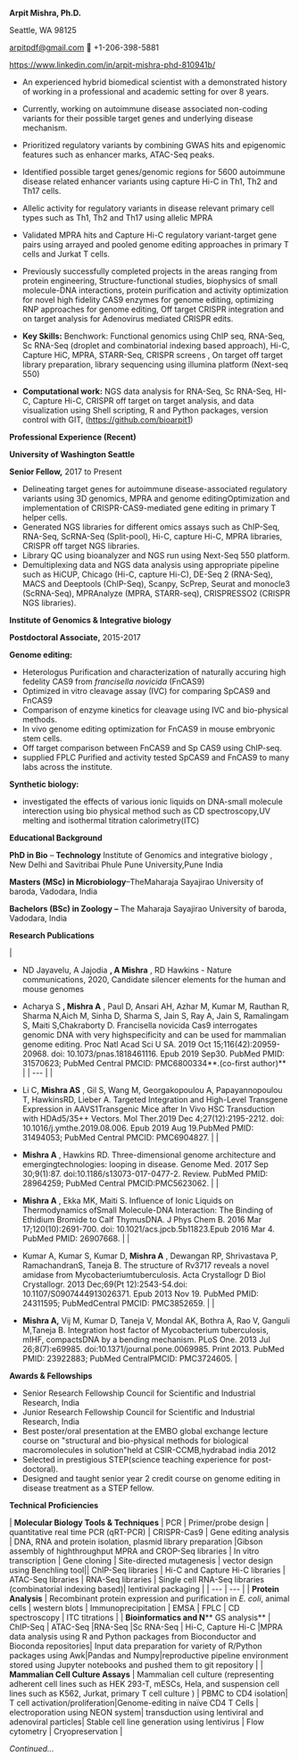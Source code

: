 **Arpit Mishra, Ph.D.**

Seattle, WA 98125

arpitpdf@gmail.com  +1-206-398-5881

https://www.linkedin.com/in/arpit-mishra-phd-810941b/

- An experienced hybrid biomedical scientist with a demonstrated history of working in a professional and academic setting for over 8 years.
- Currently, working on autoimmune disease associated non-coding variants for their possible target genes and underlying disease mechanism.
- Prioritized regulatory variants by combining GWAS hits and epigenomic features such as enhancer marks, ATAC-Seq peaks.
- Identified possible target genes/genomic regions for 5600 autoimmune disease related enhancer variants using capture Hi-C in Th1, Th2 and Th17 cells.
- Allelic activity for regulatory variants in disease relevant primary cell types such as Th1, Th2 and Th17 using allelic MPRA
- Validated MPRA hits and Capture Hi-C regulatory variant-target gene pairs using arrayed and pooled genome editing approaches in primary T cells and Jurkat T cells.
- Previously successfully completed projects in the areas ranging from protein engineering, Structure-functional studies, biophysics of small molecule-DNA interactions, protein purification and activity optimization for novel high fidelity CAS9 enzymes for genome editing, optimizing RNP approaches for genome editing, Off target CRISPR integration and on target analysis for Adenovirus mediated CRISPR edits.

- **Key Skills:**
Benchwork: Functional genomics using ChIP seq, RNA-Seq, Sc RNA-Seq (droplet and combinatorial indexing based approach), Hi-C, Capture HiC, MPRA, STARR-Seq, CRISPR screens , On target off target library preparation, library sequencing using illumina platform (Next-seq 550)
- **Computational work:**
NGS data analysis for RNA-Seq, Sc RNA-Seq, HI-C, Capture Hi-C, CRISPR off target on target analysis, and data visualization using Shell scripting, R and Python packages, version control with GIT, (https://github.com/bioarpit1)

**Professional Experience (Recent)**

**University of Washington Seattle**

**Senior Fellow,** 2017 to Present

- Delineating target genes for autoimmune disease-associated regulatory variants using 3D genomics, MPRA and genome editingOptimization and implementation of CRISPR-CAS9-mediated gene editing in primary T helper cells.
- Generated NGS libraries for different omics assays such as ChIP-Seq, RNA-Seq, ScRNA-Seq (Split-pool), Hi-C, capture Hi-C, MPRA libraries, CRISPR off target NGS libraries.
- Library QC using bioanalyzer and NGS run using Next-Seq 550 platform.
- Demultiplexing data and NGS data analysis using appropriate pipeline such as HiCUP, Chicago (Hi-C, capture Hi-C), DE-Seq 2 (RNA-Seq), MACS and Deeptools (ChIP-Seq), Scanpy, ScPrep, Seurat and monocle3 (ScRNA-Seq), MPRAnalyze (MPRA, STARR-seq), CRISPRESSO2 (CRISPR NGS libraries).

**Institute of Genomics &amp; Integrative biology**

**Postdoctoral Associate,** 2015-2017

**Genome editing:**

- Heterologus Purification and characterization of naturally accuring high fedelity CAS9 from _francisella novicida_ (FnCAS9)
- Optimized in vitro cleavage assay (IVC) for comparing SpCAS9 and FnCAS9
- Comparison of enzyme kinetics for cleavage using IVC and bio-physical methods.
- In vivo genome editing optimization for FnCAS9 in mouse embryonic stem cells.
- Off target comparison between FnCAS9 and Sp CAS9 using ChIP-seq.
- supplied FPLC Purified and activity tested SpCAS9 and FnCAS9 to many labs across the institute.

**Synthetic biology:**

- investigated the effects of various ionic liquids on DNA-small molecule interection using bio physical method such as CD spectroscopy,UV melting and isothermal titration calorimetry(ITC)

**Educational Background**

**PhD in Bio** – **Technology** Institute of Genomics and integrative biology , New Delhi and Savitribai Phule Pune University,Pune India

**Masters (MSc) in Microbiology**–TheMaharaja Sayajirao University of baroda, Vadodara, India

**Bachelors (BSc) in Zoology**  **–** The Maharaja Sayajirao University of baroda, Vadodara, India

**Research Publications**

|
- ND Jayavelu, A Jajodia **, A Mishra** , RD Hawkins - Nature communications, 2020, Candidate silencer elements for the human and mouse genomes


- Acharya S **, Mishra A** , Paul D, Ansari AH, Azhar M, Kumar M, Rauthan R, Sharma N,Aich M, Sinha D, Sharma S, Jain S, Ray A, Jain S, Ramalingam S, Maiti S,Chakraborty D. Francisella novicida Cas9 interrogates genomic DNA with very highspecificity and can be used for mammalian genome editing. Proc Natl Acad Sci U SA. 2019 Oct 15;116(42):20959-20968. doi: 10.1073/pnas.1818461116. Epub 2019 Sep30. PubMed PMID: 31570623; PubMed Central PMCID: PMC6800334**.(co-first author)**
 |
| --- |
|
- Li C, **Mishra AS** , Gil S, Wang M, Georgakopoulou A, Papayannopoulou T, HawkinsRD, Lieber A. Targeted Integration and High-Level Transgene Expression in AAVS1Transgenic Mice after In Vivo HSC Transduction with HDAd5/35++ Vectors. Mol Ther.2019 Dec 4;27(12):2195-2212. doi: 10.1016/j.ymthe.2019.08.006. Epub 2019 Aug 19.PubMed PMID: 31494053; PubMed Central PMCID: PMC6904827.
 |
|
- **Mishra A** , Hawkins RD. Three-dimensional genome architecture and emergingtechnologies: looping in disease. Genome Med. 2017 Sep 30;9(1):87. doi:10.1186/s13073-017-0477-2. Review. PubMed PMID: 28964259; PubMed Central PMCID:PMC5623062.
 |
|
- **Mishra A** , Ekka MK, Maiti S. Influence of Ionic Liquids on Thermodynamics ofSmall Molecule-DNA Interaction: The Binding of Ethidium Bromide to Calf ThymusDNA. J Phys Chem B. 2016 Mar 17;120(10):2691-700. doi: 10.1021/acs.jpcb.5b11823.Epub 2016 Mar 4. PubMed PMID: 26907668.
 |
|
- Kumar A, Kumar S, Kumar D, **Mishra A** , Dewangan RP, Shrivastava P, RamachandranS, Taneja B. The structure of Rv3717 reveals a novel amidase from Mycobacteriumtuberculosis. Acta Crystallogr D Biol Crystallogr. 2013 Dec;69(Pt 12):2543-54.doi: 10.1107/S0907444913026371. Epub 2013 Nov 19. PubMed PMID: 24311595; PubMedCentral PMCID: PMC3852659.
 |
|
- **Mishra A,** Vij M, Kumar D, Taneja V, Mondal AK, Bothra A, Rao V, Ganguli M,Taneja B. Integration host factor of Mycobacterium tuberculosis, mIHF, compactsDNA by a bending mechanism. PLoS One. 2013 Jul 26;8(7):e69985. doi:10.1371/journal.pone.0069985. Print 2013. PubMed PMID: 23922883; PubMed CentralPMCID: PMC3724605.
 |

**Awards &amp; Fellowships**

- Senior Research Fellowship Council for Scientific and Industrial Research, India
- Junior Research Fellowship Council for Scientific and Industrial Research, India
- Best poster/oral presentation at the EMBO global exchange lecture course on &quot;structural and bio-physical methods for biological macromolecules in solution&quot;held at CSIR-CCMB,hydrabad india 2012
- Selected in prestigious STEP(science teaching experience for post-doctoral).
- Designed and taught senior year 2 credit course on genome editing in disease treatment as a STEP fellow.

**Technical Proficiencies**

| **Molecular Biology Tools &amp; Techniques** | PCR | Primer/probe design | quantitative real time PCR (qRT-PCR) | CRISPR-Cas9 | Gene editing analysis | DNA, RNA and protein isolation, plasmid library preparation |Gibson assembly of highthroughput MPRA and CROP-Seq libraries | In vitro transcription | Gene cloning | Site-directed mutagenesis | vector design using Benchling tool|| ChIP-Seq libraries | Hi-C and Capture Hi-C libraries | ATAC-Seq libraries | RNA-Seq libraries | Single cell RNA-Seq libraries (combinatorial indexing based)| lentiviral packaging |
| --- | --- |
| **Protein Analysis** | Recombinant protein expression and purification in _E. coli_, animal cells | western blots | Immunoprecipitation | EMSA | FPLC | CD spectroscopy | ITC titrations |
| **Bioinformatics and N**** GS analysis** | ChIP-Seq | ATAC-Seq |RNA-Seq |Sc RNA-Seq | Hi-C, Capture Hi-C |MPRA data analysis using R and Python packages from Bioconductor and Bioconda repositories| Input data preparation for variety of R/Python packages using Awk|Pandas and Numpy|reproductive pipeline environment stored using Jupyter notebooks and pushed them to git repository |
| **Mammalian Cell Culture Assays** | Mammalian cell culture (representing adherent cell lines such as HEK 293-T, mESCs, Hela, and suspension cell lines such as K562, Jurkat, primary T cell culture ) | PBMC to CD4 isolation| T cell activation/proliferation|Genome-editing in naïve CD4 T Cells | electroporation using NEON system| transduction using lentiviral and adenoviral particles| Stable cell line generation using lentivirus | Flow cytometry | Cryopreservation |

_Continued…_
